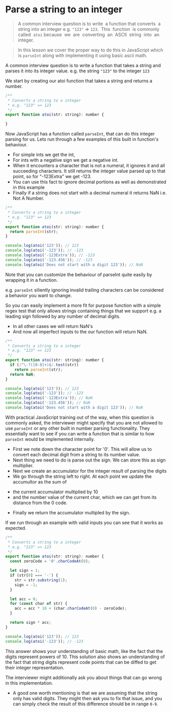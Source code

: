 # Parse a string to an integer
> A common interview question is to write  a function that converts  a  string into an integer e.g. `"123"` => `123`.  This  function  is commonly  called  `atoi` because  we  are  converting  an  ASCII  string  into  an  integer.

> In this lesson we cover the proper way to do this in JavaScript which is `parseInt` along with implementing it using basic ascii math.

A common interview question is to write a function that takes a string and parses it into its integer value. e.g. the string `"123"` to the integer `123`

We start by creating our atoi function that takes a string and returns a number.

```js
/**
 * Converts a string to a integer
 * e.g. "123" => 123
 */
export function atoi(str: string): number {

}
```

Now JavaScript has a function called `parseInt`, that can do this integer parsing for us. Lets run through a few examples of this built in function's behaviour.

* For simple ints we get the int,
* For ints with a negative sign we get a negative int.
* When it encounters a character that is not a numeral, it ignores it and all succeeding characters. It still returns the integer value parsed up to that point, so for "-123Extra" we get -123.
* You can use this fact to ignore decimal portions as well as demonstrated in this example
* Finally if a string does not start with a decimal numeral it returns NaN i.e. Not A Number.

```js
/**
 * Converts a string to a integer
 * e.g. "123" => 123
 */
export function atoi(str: string): number {
  return parseInt(str);
}

console.log(atoi('123')); // 123
console.log(atoi('-123')); // -123
console.log(atoi('-123Extra')); // -123
console.log(atoi('-123.456')); // -123
console.log(atoi('Does not start with a digit 123')); // NaN
```

Note that you can customize the behaviour of parseInt quite easily by wrapping it in a function.

e.g. `parseInt` siliently ignoring invalid trailing characters can be considered a behavior you want to change.

So you can easily implement a more fit for purpose function with a simple regex test that only allows strings containing things that we support e.g. a leading sign followed by any number of decimal digits.

* In all other cases we will return NaN's
* And now all imperfect inputs to the our function will return NaN.

```js
/**
 * Converts a string to a integer
 * e.g. "123" => 123
 */
export function atoi(str: string): number {
  if (/^\-?([0-9]+)$/.test(str))
    return parseInt(str);
  return NaN;
}

console.log(atoi('123')); // 123
console.log(atoi('-123')); // -123
console.log(atoi('-123Extra')); // NaN
console.log(atoi('-123.456')); // NaN
console.log(atoi('Does not start with a digit 123')); // NaN
```

With practical JavaScript training out of the way, when this question is commonly asked, the interviewer might specify that you are not allowed to use `parseInt` or any other built in number parsing functionality. They essentially want to see if you can write a function that is similar to how `parseInt` would be implemented internally.

* First we note down the character point for '0'. This will allow us to convert each decimal digit from a string to its number value.
* Next thing we need to do is parse out the sign. We can store this as sign multiplier.
* Next we create an accumulator for the integer result of parsing the digits
* We go through the string left to right. At each point we update the accumultor as the sum of
 - the current accumulator multiplied by 10
 - and the number value of the current char, which we can get from its distance from the 0 code.
* Finally we return the accumulator multipled by the sign.

If we run through an example with valid inputs you can see that it works as expected.

```js
/**
 * Converts a string to a integer
 * e.g. "123" => 123
 */
export function atoi(str: string): number {
  const zeroCode = '0'.charCodeAt(0);

  let sign = 1;
  if (str[0] === '-') {
    str = str.substring(1);
    sign = -1;
  }

  let acc = 0;
  for (const char of str) {
    acc = acc * 10 + (char.charCodeAt(0) - zeroCode);
  }

  return sign * acc;
}

console.log(atoi('123')); // 123
console.log(atoi('-123')); // -123
```

This answer shows your understanding of basic math, like the fact that the digits represent powers of 10. This solution also shows an understanding of the fact that string digits represent code points that can be diffed to get their integer representation.

The interviewer might additionally ask you about things that can go wrong in this implementation.
* A good one worth mentioning is that we are assuming that the string only has valid digits. They might then ask you to fix that issue, and you can simply check the result of this difference should be in range `0-9`.
